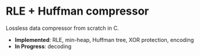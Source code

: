 # RLE + Huffman compressor

Lossless data compressor from scratch in C.

- **Implemented**: RLE, min-heap, Huffman tree, XOR protection, encoding
- **In Progress**: decoding 
